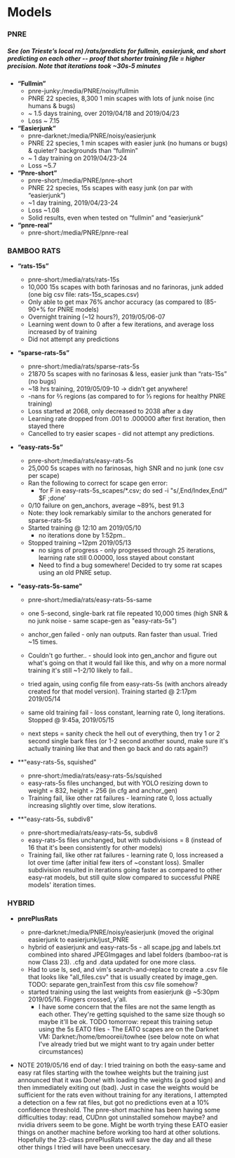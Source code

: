 # Models
### PNRE
##### See (on Trieste’s local rn) /rats/predicts for fullmin, easierjunk, and short predicting on each other -- proof that shorter training file = higher precision. Note that iterations took ~30s-5 minutes
* **“Fullmin”**
  * pnre-junky:/media/PNRE/noisy/fullmin 
  * PNRE 22 species, 8,300 1 min scapes with lots of junk noise (inc humans & bugs)
  * ~ 1.5 days training, over 2019/04/18 and 2019/04/23
  * Loss ~ 7.15
* **“Easierjunk”**
  * pnre-darknet:/media/PNRE/noisy/easierjunk
  * PNRE 22 species, 1 min scapes with easier junk (no humans or bugs) & quieter? backgrounds than “fullmin”
  * ~ 1 day training on 2019/04/23-24
  * Loss ~5.7
* **“Pnre-short”**
  * pnre-short:/media/PNRE/pnre-short
  * PNRE 22 species, 15s scapes with easy junk (on par with “easierjunk”)
  * ~1 day training, 2019/04/23-24
  * Loss ~1.08
  * Solid results, even when tested on “fullmin” and “easierjunk”
* **“pnre-real”**
  * pnre-short:/media/PNRE/pnre-real

### BAMBOO RATS
* **“rats-15s”**
  * pnre-short:/media/rats/rats-15s
  * 10,000 15s scapes with both farinosas and no farinoras, junk added (one big csv file: rats-15s_scapes.csv)
  * Only able to get max 76% anchor accuracy (as compared to (85-90+% for PNRE models)
  * Overnight training (~12 hours?), 2019/05/06-07
  * Learning went down to 0 after a few iterations, and average loss increased by of training
  * Did not attempt any predictions
* **“sparse-rats-5s”**
  * pnre-short:/media/rats/sparse-rats-5s
  * 21870 5s scapes with no farinosas & less, easier junk than “rats-15s” (no bugs)
  * ~18 hrs training, 2019/05/09-10 -> didn’t get anywhere!
  * -nans for ⅔ regions (as compared to for ⅓ regions for healthy PNRE training)
  * Loss started at 2068, only decreased to 2038 after a day
  * Learning rate dropped from .001 to .000000 after first iteration, then stayed there
  * Cancelled to try easier scapes - did not attempt any predictions.
* **“easy-rats-5s”**
  * pnre-short:/media/rats/easy-rats-5s
  * 25,000 5s scapes with no farinosas, high SNR and no junk (one csv per scape)
  * Ran the following to correct for scape gen error:
    * ‘for F in easy-rats-5s_scapes/*.csv; do sed -i "s/,End/Index,End/" $F ;done’
  * 0/10 failure on gen_anchors, average ~89%, best 91.3
  * Note: they look remarkably similar to the anchors generated  for sparse-rats-5s
  * Started training @ 12:10 am 2019/05/10
    * no iterations done by 1:52pm..
  * Stopped training ~12pm 2019/05/13
    * no signs of progress - only progressed through 25 iterations, learning rate still 0.00000, loss stayed about constant
    * Need to find a bug somewhere! Decided to try some rat scapes using an old PNRE setup.
 * **"easy-rats-5s-same"**
   * pnre-short:/media/rats/easy-rats-5s-same
   * one 5-second, single-bark rat file repeated 10,000 times (high SNR & no junk noise - same scape-gen as "easy-rats-5s")
   * anchor_gen failed - only nan outputs. Ran faster than usual. Tried ~15 times.
   * Couldn't go further.. - should look into gen_anchor and figure out what's going on that it would fail like this, and why on a more normal training it's still ~1-2/10 likely to fail..
   
   * tried again, using config file from easy-rats-5s (with anchors already created for that model version). Training started @ 2:17pm 2019/05/14
   * same old training fail - loss constant, learning rate 0, long iterations. Stopped @ 9:45a, 2019/05/15
   * next steps = sanity check the hell out of everything, then try 1 or 2 second single bark files (or 1-2 second another sound, make sure it's actually training like that and then go back and do rats again?)
   
 * **"easy-rats-5s, squished"
   * pnre-short:/media/rats/easy-rats-5s/squished
   * easy-rats-5s files unchanged, but with YOLO resizing down to weight = 832, height = 256 (in cfg and anchor_gen)
   * Training fail, like other rat failures - learning rate 0, loss actually increasing slightly over time, slow iterations.
 * **"easy-rats-5s, subdiv8"
   * pnre-short:media/rats/easy-rats-5s, subdiv8
   * easy-rats-5s files unchanged, but with subdivisions = 8 (instead of 16 that it's been consistently for other models)
   * Training fail, like other rat failures - learning rate 0, loss increased a lot over time (after initial few iters of ~constant loss). Smaller subdivision resulted in iterations going faster as compared to other easy-rat models, but still quite slow compared to successful PNRE models' iteration times.


### HYBRID
* **pnrePlusRats**
  * pnre-darknet:/media/PNRE/noisy/easierjunk (moved the original easierjunk to easierjunk/just_PNRE
  * hybrid of easierjunk and easy-rats-5s - all scape.jpg and labels.txt combined into shared JPEGImgages and label folders (bamboo-rat is now Class 23). .cfg and .data updated for one more class.
  * Had to use ls, sed, and vim's search-and-replace to create a .csv file that looks like "all_files.csv" that is usually created by image_gen. TODO: separate gen_trainTest from this csv file somehow?
  * started training using the last weights from easierjunk @ ~5:30pm 2019/05/16. Fingers crossed, y'all.
    * I have some concern that the files are not the same length as each other. They're getting squished to the same size though so maybe it'll be ok. TODO tomorrow: repeat this training setup using the 5s EATO files - The EATO scapes are on the Darknet VM: Darknet:/home/bmooreii/towhee (see below note on what I've already tried but we might want to try again under better circumstances)
    
 * NOTE 2019/05/16 end of day: I tried training on both the easy-same and easy rat files starting with the towhee weights but the training just announced that it was Done! with loading the weights (a good sign) and then immediately exiting out (bad). Just in case the weights would be sufficient for the rats even without training for any iterations, I attempted a detection on a few rat files, but got no predictions even at a 10% confidence threshold. The pnre-short machine has been having some difficulties today: read, CUDnn got uninstalled somehow maybe? and nvidia drivers seem to be gone. Might be worth trying these EATO easier things on another machine before working too hard at other solutions. Hopefully the 23-class pnrePlusRats will save the day and all these other things I tried will have been uneccesary.
